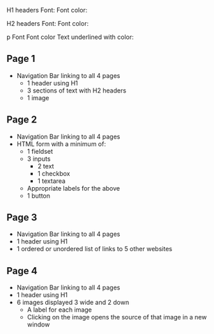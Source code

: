 H1 headers
Font:
Font color:

H2 headers
Font:
Font color:

p
Font
Font color
Text underlined with color:

## Page 1

- Navigation Bar linking to all 4 pages
  - 1 header using H1
  - 3 sections of text with H2 headers
  - 1 image

## Page 2

- Navigation Bar linking to all 4 pages
- HTML form with a minimum of:
  - 1 fieldset
  - 3 inputs
    - 2 text
    - 1 checkbox
    - 1 textarea
  - Appropriate labels for the above
  - 1 button

## Page 3

- Navigation Bar linking to all 4 pages
- 1 header using H1
- 1 ordered or unordered list of links to 5 other websites

## Page 4

- Navigation Bar linking to all 4 pages
- 1 header using H1
- 6 images displayed 3 wide and 2 down
  - A label for each image
  - Clicking on the image opens the source of that image in a new window

